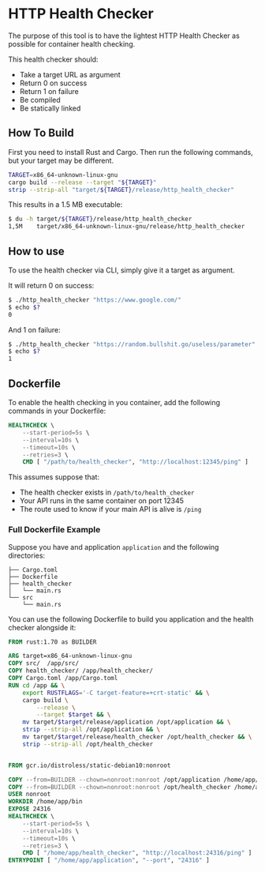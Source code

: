 # HTTP Health Checker

The purpose of this tool is to have the lightest HTTP Health Checker as possible for container health checking.

This health checker should:

- Take a target URL as argument
- Return 0 on success
- Return 1 on failure
- Be compiled
- Be statically linked

## How To Build

First you need to install Rust and Cargo. Then run the following commands, but your target may be different.

```bash
TARGET=x86_64-unknown-linux-gnu
cargo build --release --target "${TARGET}"
strip --strip-all "target/${TARGET}/release/http_health_checker"
```

This results in a 1.5 MB executable:

```bash
$ du -h target/${TARGET}/release/http_health_checker
1,5M    target/x86_64-unknown-linux-gnu/release/http_health_checker
```

## How to use

To use the health checker via CLI, simply give it a target as argument.

It will return 0 on success:

```bash
$ ./http_health_checker "https://www.google.com/"
$ echo $?
0
```

And 1 on failure:

```bash
$ ./http_health_checker "https://random.bullshit.go/useless/parameter"
$ echo $?
1
```

## Dockerfile

To enable the health checking in you container, add the following commands in your Dockerfile:

```dockerfile
HEALTHCHECK \
    --start-period=5s \
    --interval=10s \
    --timeout=10s \
    --retries=3 \
    CMD [ "/path/to/health_checker", "http://localhost:12345/ping" ]
```

This assumes suppose that:

- The health checker exists in `/path/to/health_checker`
- Your API runs in the same container on port 12345
- The route used to know if your main API is alive is `/ping`

### Full Dockerfile Example

Suppose you have and application `application` and the following directories:

```text
├── Cargo.toml
├── Dockerfile
├── health_checker
│   └── main.rs
└── src
    └── main.rs
```

You can use the following Dockerfile to build you application and the health checker alongside it:

```dockerfile
FROM rust:1.70 as BUILDER

ARG target=x86_64-unknown-linux-gnu
COPY src/  /app/src/
COPY health_checker/ /app/health_checker/
COPY Cargo.toml /app/Cargo.toml
RUN cd /app && \
    export RUSTFLAGS='-C target-feature=+crt-static' && \
    cargo build \
        --release \
        --target $target && \
    mv target/$target/release/application /opt/application && \
    strip --strip-all /opt/application && \
    mv target/$target/release/health_checker /opt/health_checker && \
    strip --strip-all /opt/health_checker


FROM gcr.io/distroless/static-debian10:nonroot

COPY --from=BUILDER --chown=nonroot:nonroot /opt/application /home/app/application
COPY --from=BUILDER --chown=nonroot:nonroot /opt/health_checker /home/app/health_checker
USER nonroot
WORKDIR /home/app/bin
EXPOSE 24316
HEALTHCHECK \
    --start-period=5s \
    --interval=10s \
    --timeout=10s \
    --retries=3 \
    CMD [ "/home/app/health_checker", "http://localhost:24316/ping" ]
ENTRYPOINT [ "/home/app/application", "--port", "24316" ]
```
